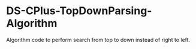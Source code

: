 # DS-CPlus-TopDownParsing-Algorithm
Algorithm code to perform search from top to down instead of right to left.
